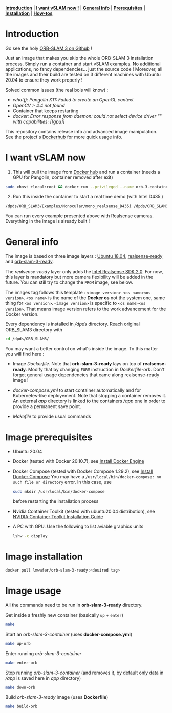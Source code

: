 [**Introduction**](#introduction) | [**I want vSLAM now !**](#i-want-vslam-now) | [**General info**](#general-info) | [**Prerequisites**](#image-prerequisites) | [**Installation**](#image-installation) | [**How-tos**](#image-usage)

# Introduction 

Go see the holy [ORB-SLAM 3 on Github](https://github.com/UZ-SLAMLab/ORB_SLAM3) !

Just an image that makes you skip the whole ORB-SLAM 3 installation process. Simply run a container and start vSLAM examples. No additional applications, no fancy dependencies... just the source code !
Moreover, all the images and their build are tested on 3 different machines with Ubuntu 20.04 to ensure they work properly !

Solved common issues (the real bois will know) : 
- *what(): Pangolin X11: Failed to create an OpenGL context*
- *OpenCV > 4.4 not found*
- Container that keeps restarting
- *docker: Error response from daemon: could not select device driver "" with capabilities: [[gpu]]*

This repository contains release info and advanced image manipulation. See the project's [Dockerhub](https://hub.docker.com/repository/docker/lmwafer/orb-slam-3-ready) for more quick usage info.

# I want vSLAM now
1. This will pull the image from [Docker hub](https://hub.docker.com/r/lmwafer/orb-slam-3-ready/tags) and run a container (needs a GPU for Pangolin, container removed after exit)
```bash
sudo xhost +local:root && docker run --privileged --name orb-3-container --rm -p 8087:8087 -e DISPLAY=$DISPLAY -e QT_X11_NO_MITSHM=1 -v /tmp/.X11-unix:/tmp/.X11-unix -v /dev:/dev:ro --gpus all -it lmwafer/orb-slam-3-ready:1.0-ubuntu18.04
```

2. Run this inside the container to start a real time demo (with Intel D435i)
```bash
/dpds/ORB_SLAM3/Examples/Monocular/mono_realsense_D435i /dpds/ORB_SLAM3/Vocabulary/ORBvoc.txt /dpds/ORB_SLAM3/Examples/Monocular/RealSense_D435i.yaml
```
You can run every example presented above with Realsense cameras. Everything in the image is already built !

# General info
The image is based on three image layers : [Ubuntu 18.04](https://hub.docker.com/_/ubuntu?tab=tags&page=1&name=18.04), [realsense-ready](https://hub.docker.com/r/lmwafer/realsense-ready) and [orb-slam-3-ready](https://hub.docker.com/r/lmwafer/orb-slam-3-ready). 

The *realsense-ready* layer only adds the [Intel Realsense SDK 2.0](https://github.com/IntelRealSense/librealsense). For now, this layer is mandatory but more camera flexibility will be added in the future. You can still try to change the `FROM` image, see below. 

The images tag follows this template : `<image version>-<os name><os version>`. 
`<os name>` is the name of the **Docker os** not the system one, same thing for `<os version>`. `<image version>` is specific to `<os name><os version>`. That means image version refers to the work advancement for the Docker version.

Every dependency is installed in */dpds* directory. Reach original ORB_SLAM3 directory with 
```bash
cd /dpds/ORB_SLAM3/
```

You may want a better control on what's inside the image. To this matter you will find here : 

- Image *Dockerfile*. Note that **orb-slam-3-ready** lays on top of **realsense-ready**. Modify that by changing `FORM` instruction in *Dockerfile-orb*. Don't forget general usage dependencies that came along realsense-ready image !

- *docker-compose.yml* to start container automatically and for Kubernetes-like deployement. Note that stopping a container removes it. An external *app* directory is linked to the containers */app* one in order to provide a permanent save point.

- *Makefile* to provide usual commands

# Image prerequisites

- Ubuntu 20.04

- Docker (tested with Docker 20.10.7), see [Install Docker Engine](https://docs.docker.com/engine/install/)

- Docker Compose (tested with Docker Compose 1.29.2), see [Install Docker Compose](https://docs.docker.com/compose/install/)
  You may have a `/usr/local/bin/docker-compose: no such file or directory` error. In this case, use
  ```bash
  sudo mkdir /usr/local/bin/docker-compose
  ```
  before restarting the installation process

- Nvidia Container Toolkit (tested with ubuntu20.04 distribution), see [NVIDIA Container Toolkit Installation Guide](https://docs.nvidia.com/datacenter/cloud-native/container-toolkit/install-guide.html)

- A PC with GPU. Use the following to list aviable graphics units
  ```bash
  lshw -c display
  ```

# Image installation

```bash
docker pull lmwafer/orb-slam-3-ready:<desired tag>
```

# Image usage

All the commands need to be run in **orb-slam-3-ready** directory. 

Get inside a freshly new container (basically `up` + `enter`)
```bash
make
```

Start an *orb-slam-3-container* (uses **docker-compose.yml**)
```bash
make up-orb
```

Enter running *orb-slam-3-container*
```bash
make enter-orb
```

Stop running *orb-slam-3-container* (and removes it, by default only data in */app* is saved here in *app* directory)
```bash
make down-orb
```

Build *orb-slam-3-ready* image (uses **Dockerfile**)
```bash
make build-orb
```